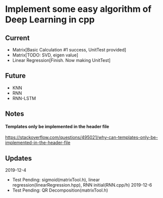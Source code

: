# Implement some easy algorithm of Deep Learning in cpp

## Current

- Matrix[Basic Calculation #1 success, UnitTest provided]
- Matrix[TODO: SVD, eigen value]
- Linear Regression[Finish. Now making UnitTest]

## Future

- KNN
- RNN
- RNN-LSTM

## Notes

#### Templates only be implemented in the header file
https://stackoverflow.com/questions/495021/why-can-templates-only-be-implemented-in-the-header-file

## Updates
2019-12-4      
- Test Pending: sigmoid(matrixTool.h), linear regression(linearRegression.hpp), RNN initial(RNN.cpp/h)
2019-12-6
- Test Pending: QR Decomposition(matrixTool.h)